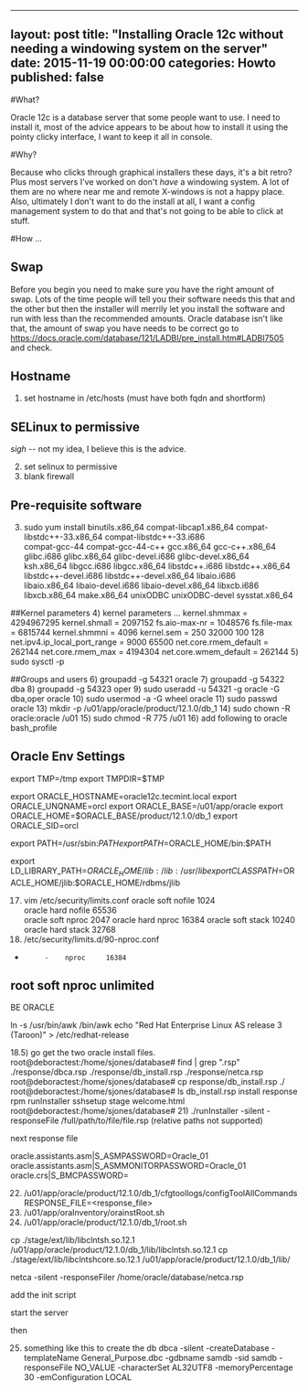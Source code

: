 
---
layout: post
title: "Installing Oracle 12c without needing a windowing system on the server"
date: 2015-11-19 00:00:00
categories: Howto
published: false
---

#What?

Oracle 12c is a database server that some people want to use. I need to install it, most of the advice appears to be about how to install it using the pointy clicky interface, I want to keep it all in console.

#Why?

Because who clicks through graphical installers these days, it's a bit retro? Plus most servers I've worked on don't *have* a windowing system. A lot of them are no where near me and remote X-windows is not a happy place. Also, ultimately I don't want to do the install at all, I want a config management system to do that and that's not going to be able to click at stuff.

#How ... 

## Swap
Before you begin you need to make sure you have the right amount of swap. Lots of the time people will tell you their software needs this that and the other but then the installer will merrily let you install the software and run with less than the recommended amounts. Oracle database isn't like that, the amount of swap you have needs to be correct go to https://docs.oracle.com/database/121/LADBI/pre_install.htm#LADBI7505 and check.

## Hostname

1) set hostname in /etc/hosts (must have both fqdn and shortform)

## SELinux to permissive

*sigh* -- not my idea, I believe this is the advice.

2) set selinux to permissive
12) blank firewall


## Pre-requisite software
3) sudo yum install binutils.x86_64 compat-libcap1.x86_64 compat-libstdc++-33.x86_64 compat-libstdc++-33.i686 \
compat-gcc-44 compat-gcc-44-c++ gcc.x86_64 gcc-c++.x86_64 glibc.i686 glibc.x86_64 glibc-devel.i686 glibc-devel.x86_64 \
ksh.x86_64 libgcc.i686 libgcc.x86_64 libstdc++.i686 libstdc++.x86_64 libstdc++-devel.i686 libstdc++-devel.x86_64 libaio.i686 \
libaio.x86_64 libaio-devel.i686 libaio-devel.x86_64 
 libxcb.i686 libxcb.x86_64 make.x86_64 unixODBC unixODBC-devel sysstat.x86_64

##Kernel parameters
4) kernel parameters ... 
kernel.shmmax = 4294967295
kernel.shmall = 2097152
fs.aio-max-nr = 1048576
fs.file-max = 6815744
kernel.shmmni = 4096
kernel.sem = 250 32000 100 128
net.ipv4.ip_local_port_range = 9000 65500
net.core.rmem_default = 262144
net.core.rmem_max = 4194304
net.core.wmem_default = 262144
5) sudo sysctl -p


##Groups and users
6) groupadd -g 54321 oracle
7) groupadd -g 54322 dba
8) groupadd -g 54323 oper
9) sudo useradd -u 54321 -g oracle -G dba,oper oracle
10) sudo usermod -a -G wheel oracle
11) sudo passwd oracle
13) mkdir -p /u01/app/oracle/product/12.1.0/db_1
14) sudo chown -R oracle:oracle /u01
15) sudo chmod -R 775 /u01
16) add following to oracle bash_profile
## Oracle Env Settings 

export TMP=/tmp
export TMPDIR=$TMP

export ORACLE_HOSTNAME=oracle12c.tecmint.local
export ORACLE_UNQNAME=orcl
export ORACLE_BASE=/u01/app/oracle
export ORACLE_HOME=$ORACLE_BASE/product/12.1.0/db_1
export ORACLE_SID=orcl

export PATH=/usr/sbin:$PATH
export PATH=$ORACLE_HOME/bin:$PATH

export LD_LIBRARY_PATH=$ORACLE_HOME/lib:/lib:/usr/lib
export CLASSPATH=$ORACLE_HOME/jlib:$ORACLE_HOME/rdbms/jlib

17) vim /etc/security/limits.conf
oracle	soft	nofile	1024	
oracle	hard	nofile	65536	
oracle	soft	nproc	2047
oracle	hard	nproc	16384
oracle	soft	stack	10240
oracle	hard	stack	32768
18) /etc/security/limits.d/90-nproc.conf

*          -    nproc     16384
root       soft    nproc     unlimited
---

BE ORACLE

ln -s /usr/bin/awk /bin/awk
echo "Red Hat Enterprise Linux AS release 3 (Taroon)" > /etc/redhat-release

18.5) go get the two oracle install files.
root@deboractest:/home/sjones/database# find | grep "\.rsp"
./response/dbca.rsp
./response/db_install.rsp
./response/netca.rsp
root@deboractest:/home/sjones/database# cp response/db_install.rsp ./
root@deboractest:/home/sjones/database# ls
db_install.rsp  install  response  rpm  runInstaller  sshsetup  stage  welcome.html
root@deboractest:/home/sjones/database# 
21) ./runInstaller -silent -responseFile /full/path/to/file/file.rsp (relative paths not supported)

next response file

oracle.assistants.asm|S_ASMPASSWORD=Oracle_01
oracle.assistants.asm|S_ASMMONITORPASSWORD=Oracle_01
oracle.crs|S_BMCPASSWORD=

22) /u01/app/oracle/product/12.1.0/db_1/cfgtoollogs/configToolAllCommands RESPONSE_FILE=<response_file>
23) /u01/app/oraInventory/orainstRoot.sh
24) /u01/app/oracle/product/12.1.0/db_1/root.sh

cp ./stage/ext/lib/libclntsh.so.12.1 /u01/app/oracle/product/12.1.0/db_1/lib/libclntsh.so.12.1
cp ./stage/ext/lib/libclntshcore.so.12.1 /u01/app/oracle/product/12.1.0/db_1/lib/

netca -silent -responseFiler /home/oracle/database/netca.rsp


add the init script

start the server

then

25) something like this to create the db dbca -silent -createDatabase -templateName General_Purpose.dbc -gdbname samdb -sid samdb -responseFile NO_VALUE -characterSet AL32UTF8 -memoryPercentage 30 -emConfiguration LOCAL

